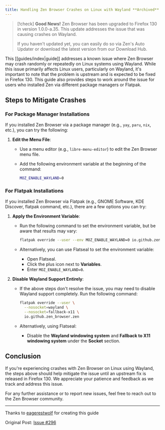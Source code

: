 ```yaml
---
title: Handling Zen Browser Crashes on Linux with Wayland **Archived**
---
```


>[!check] **Good News!** 
> Zen Browser has been upgraded to Firefox 130 in version 1.0.0-a.35. This update addresses the issue that was causing crashes on Wayland.
> 
>If you haven't updated yet, you can easily do so via Zen's Auto Updater or download the latest version from our Download Hub.

This [[guides/index|guide]]  addresses a known issue where Zen Browser may crash randomly or repeatedly on Linux systems using Wayland. While this issue primarily affects Linux users, particularly on Wayland, it's important to note that the problem is upstream and is expected to be fixed in Firefox 130. This guide also provides steps to work around the issue for users who installed Zen via different package managers or Flatpak.

## Steps to Mitigate Crashes

### For Package Manager Installations

If you installed Zen Browser via a package manager (e.g., `yay`, `paru`, `nix`, etc.), you can try the following:

1. **Edit the Menu File**:
   - Use a menu editor (e.g., `libre-menu-editor`) to edit the Zen Browser menu file.
   - Add the following environment variable at the beginning of the command:

     ```bash
     MOZ_ENABLE_WAYLAND=0
     ```

### For Flatpak Installations

If you installed Zen Browser via Flatpak (e.g., GNOME Software, KDE Discover, flatpak command, etc.), there are a few options you can try:

1. **Apply the Environment Variable**:
   - Run the following command to set the environment variable, but be aware that results may vary:

     ```bash
     flatpak override --user --env MOZ_ENABLE_WAYLAND=0 io.github.zen_browser.zen
     ```

   - Alternatively, you can use Flatseal to set the environment variable:
     - Open Flatseal.
     - Click the plus icon next to **Variables**.
     - Enter `MOZ_ENABLE_WAYLAND=0`.

2. **Disable Wayland Support Entirely**:
   - If the above steps don't resolve the issue, you may need to disable Wayland support completely. Run the following command:

     ```bash
     flatpak override --user \
       --nosocket=wayland \
       --nosocket=fallback-x11 \
       io.github.zen_browser.zen
     ```

   - Alternatively, using Flatseal:
     - Disable the **Wayland windowing system** and **Fallback to X11 windowing system** under the **Socket** section.

## Conclusion

If you're experiencing crashes with Zen Browser on Linux using Wayland, the steps above should help mitigate the issue until an upstream fix is released in Firefox 130. We appreciate your patience and feedback as we track and address this issue.

For any further assistance or to report new issues, feel free to reach out to the Zen Browser community.

---
Thanks to [eagerestwolf](https://github.com/eagerestwolf) for creating this guide

Original Post: [Issue #296](https://github.com/zen-browser/desktop/issues/296)